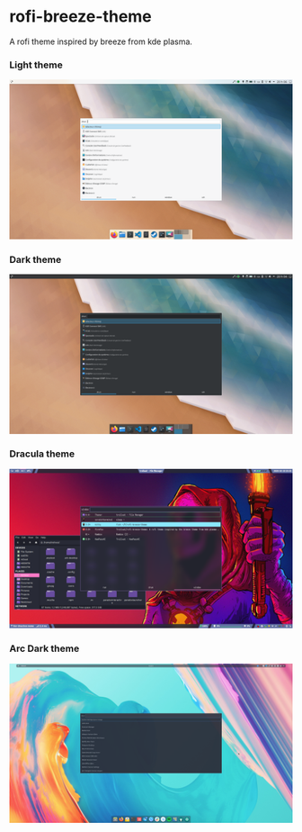 # rofi-breeze-theme
A rofi theme inspired by breeze from kde plasma.

### Light theme
![light theme](./light.png)

### Dark theme
![dark theme](./dark.png)

### Dracula theme
![dracula theme](./dracula.png)

### Arc Dark theme
![arc-dark theme](./arc-dark.png)
